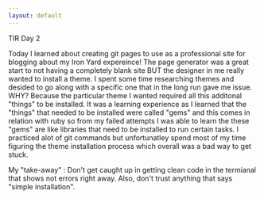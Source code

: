 ```yaml
---
layout: default
---
```


TIR Day 2

Today I learned about creating git pages to use as a professional site for blogging about my Iron Yard expereince! The page generator was a great start
to not having a completely blank site BUT the designer in me really wanted to install a theme. I spent some time researching themes
and desided to go along with a specific one that in the long run gave me issue. WHY? Because the particular theme I wanted required all this additonal 
"things" to be installed. It was a learning experience as I learned that the "things" that needed to be installed were
called "gems" and this comes in relation with ruby so from my failed attempts I was able to learn 
the these "gems" are like libraries that need to be installed to run certain tasks.
I practiced alot of git commands but unfortunatley spend most of my time figuring the theme installation
process which overall was a bad way to get stuck.

My "take-away" : Don't get caught up in getting clean code in the termianal that shows not errors right away.
Also, don't trust anything that says "simple installation".